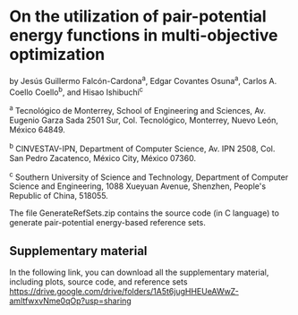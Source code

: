 # **On the utilization of pair-potential energy functions in multi-objective optimization**

by Jesús Guillermo Falcón-Cardona<sup>a</sup>, Edgar Covantes Osuna<sup>a</sup>, Carlos A. Coello Coello<sup>b</sup>, and Hisao Ishibuchi<sup>c</sup>

<sup>a</sup> Tecnológico de Monterrey, School of Engineering and Sciences, Av. Eugenio Garza Sada 2501 Sur, Col. Tecnológico, 
Monterrey, Nuevo León, México 64849.

<sup>b</sup> CINVESTAV-IPN, Department of Computer Science, Av. IPN 2508, Col. San Pedro Zacatenco, México City, México 07360.

<sup>c</sup> Southern University of Science and Technology, Department of Computer Science and Engineering, 1088 Xueyuan Avenue, 
Shenzhen, People's Republic of China, 518055.

The file GenerateRefSets.zip contains the source code (in C language) to generate pair-potential energy-based reference sets.

## **Supplementary material**
In the following link, you can download all the supplementary material, including plots, source code, and reference sets
https://drive.google.com/drive/folders/1A5t6jugHHEUeAWwZ-amltfwxvNme0qOp?usp=sharing
